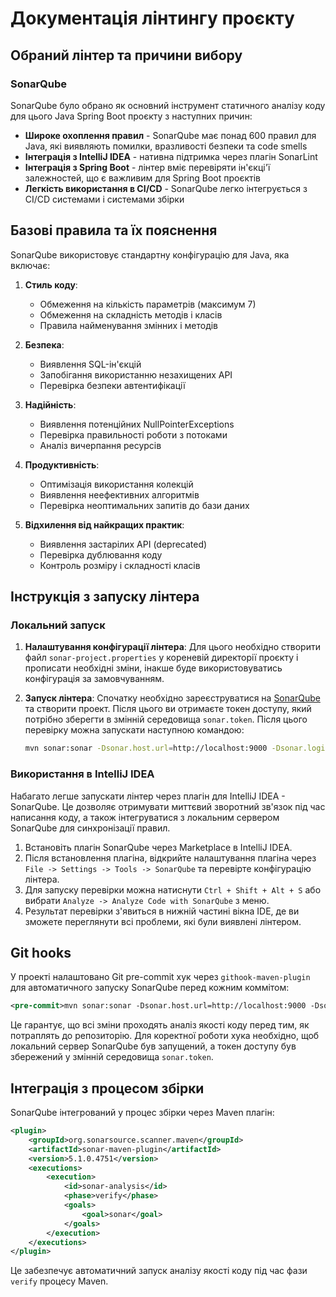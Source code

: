 # Документація лінтингу проєкту

## Обраний лінтер та причини вибору

### SonarQube

SonarQube було обрано як основний інструмент статичного аналізу коду для цього Java Spring Boot проєкту з наступних причин:

- **Широке охоплення правил** - SonarQube має понад 600 правил для Java, які виявляють помилки, вразливості безпеки та code smells
- **Інтеграція з IntelliJ IDEA** - нативна підтримка через плагін SonarLint
- **Інтеграція з Spring Boot** - лінтер вміє перевіряти ін'єкці'ї залежностей, що є важливим для Spring Boot проєктів
- **Легкість використання в CI/CD** - SonarQube легко інтегрується з CI/CD системами і системами збірки

## Базові правила та їх пояснення

SonarQube використовує стандартну конфігурацію для Java, яка включає:

1. **Стиль коду**:
    - Обмеження на кількість параметрів (максимум 7)
    - Обмеження на складність методів і класів
    - Правила найменування змінних і методів

2. **Безпека**:
    - Виявлення SQL-ін'єкцій
    - Запобігання використанню незахищених API
    - Перевірка безпеки автентифікації

3. **Надійність**:
    - Виявлення потенційних NullPointerExceptions
    - Перевірка правильності роботи з потоками
    - Аналіз вичерпання ресурсів

4. **Продуктивність**:
    - Оптимізація використання колекцій
    - Виявлення неефективних алгоритмів
    - Перевірка неоптимальних запитів до бази даних

5. **Відхилення від найкращих практик**:
    - Виявлення застарілих API (deprecated)
    - Перевірка дублювання коду
    - Контроль розміру і складності класів

## Інструкція з запуску лінтера

### Локальний запуск

1. **Налаштування конфігурації лінтера**:
   Для цього необхідно створити файл `sonar-project.properties` у кореневій директорії проєкту і прописати необхідні зміни, інакше буде використовуватись конфігурація за замовчуванням.

2. **Запуск лінтера**:
    Спочатку необхідно зареєструватися на [SonarQube](https://sonarqube.org/) та створити проект. Після цього ви отримаєте токен доступу, який потрібно зберегти в змінній середовища `sonar.token`.
    Після цього перевірку можна запускати наступною командою:
    ```bash
    mvn sonar:sonar -Dsonar.host.url=http://localhost:9000 -Dsonar.login=${sonar.token}
    ```

### Використання в IntelliJ IDEA

Набагато легше запускати лінтер через плагін для IntelliJ IDEA - SonarQube. Це дозволяє отримувати миттєвий зворотний зв'язок під час написання коду, а також інтегруватися з локальним сервером SonarQube для синхронізації правил.
1. Встановіть плагін SonarQube через Marketplace в IntelliJ IDEA.
2. Після встановлення плагіна, відкрийте налаштування плагіна через `File -> Settings -> Tools -> SonarQube` та перевірте конфігурацію лінтера.
3. Для запуску перевірки можна натиснути `Ctrl + Shift + Alt + S` або вибрати `Analyze -> Analyze Code with SonarQube` з меню.
4. Результат перевірки з'явиться в нижній частині вікна IDE, де ви зможете переглянути всі проблеми, які були виявлені лінтером.

## Git hooks

У проекті налаштовано Git pre-commit хук через `githook-maven-plugin` для автоматичного запуску SonarQube перед кожним коммітом:

```xml
<pre-commit>mvn sonar:sonar -Dsonar.host.url=http://localhost:9000 -Dsonar.login=${sonar.token}</pre-commit>
```

Це гарантує, що всі зміни проходять аналіз якості коду перед тим, як потраплять до репозиторію. Для коректної роботи хука необхідно, щоб локальний сервер SonarQube був запущений, а токен доступу був збережений у змінній середовища `sonar.token`.

## Інтеграція з процесом збірки

SonarQube інтегрований у процес збірки через Maven плагін:

```xml
<plugin>
    <groupId>org.sonarsource.scanner.maven</groupId>
    <artifactId>sonar-maven-plugin</artifactId>
    <version>5.1.0.4751</version>
    <executions>
        <execution>
            <id>sonar-analysis</id>
            <phase>verify</phase>
            <goals>
                <goal>sonar</goal>
            </goals>
        </execution>
    </executions>
</plugin>
```

Це забезпечує автоматичний запуск аналізу якості коду під час фази `verify` процесу Maven.